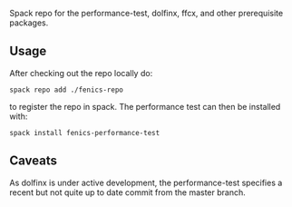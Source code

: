 Spack repo for the performance-test, dolfinx, ffcx, and other prerequisite packages.

## Usage

After checking out the repo locally do:
```
spack repo add ./fenics-repo
```
to register the repo in spack. The performance test can then be installed with:
```
spack install fenics-performance-test
```

## Caveats

As dolfinx is under active development, the performance-test specifies a recent
but not quite up to date commit from the master branch.
